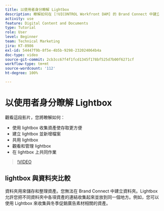 ```yaml
---
title: 以使用者身分瞭解 Lightbox
description: 瞭解如何在 [!UICONTROL Workfront DAM] 的 Brand Connect 中建立、使用、管理、共用 Lightbox 及在 Lightbox 上共同作業。
activity: use
feature: Digital Content and Documents
type: Tutorial
role: User
level: Beginner
team: Technical Marketing
jira: KT-8986
exl-id: 54447f9b-8f5e-4b5b-9298-232024064b4a
doc-type: video
source-git-commit: 2cb3cc67f4f1fcd1345f178bf525d7b00f6271cf
workflow-type: tm+mt
source-wordcount: '112'
ht-degree: 100%

---
```


# 以使用者身分瞭解 Lightbox

觀看這段影片，您將瞭解如何：

* 使用 lightbox 收集資產使存取更方便
* 建立 lightbox 並新增檔案
* 共用 lightbox
* 觀看和管理 lightbox
* 在 lightbox 上共同作業

>[!VIDEO](https://video.tv.adobe.com/v/335248/?quality=12&learn=on)

## lightbox 與資料夾比較

資料夾用來儲存和整理資產。您無法在 Brand Connect 中建立資料夾。Lightbox 允許您把不同資料夾中各項資產的連結收集起來並放到同一個地方。例如，您可以使用 Lightbox 來收集與冬季促銷廣告素材相關的資產。
